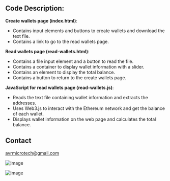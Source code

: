 ## Code Description:

**Create wallets page (index.html)**:

-	Contains input elements and buttons to create wallets and download the text file.
-	Contains a link to go to the read wallets page.
  
**Read wallets page (read-wallets.html)**:

-	Contains a file input element and a button to read the file.
-	Contains a container to display wallet information with a slider.
-	Contains an element to display the total balance.
-	Contains a button to return to the create wallets page.
  
**JavaScript for read wallets page (read-wallets.js)**:

-	Reads the text file containing wallet information and extracts the addresses.
-	Uses Web3.js to interact with the Ethereum network and get the balance of each wallet.
-	Displays wallet information on the web page and calculates the total balance.
## Contact
  avrmicrotech@gmail.com

![image](https://github.com/user-attachments/assets/0da07e2e-cd75-4eff-a436-6e8c702b72ce)

![image](https://github.com/user-attachments/assets/64ecfde1-4331-432a-80fd-711da38236f4)

